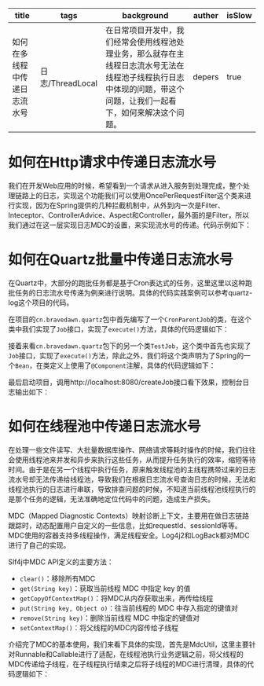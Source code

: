 | title                        | tags             | background                                                   | auther | isSlow |
| ---------------------------- | ---------------- | ------------------------------------------------------------ | ------ | ------ |
| 如何在多线程中传递日志流水号 | 日志/ThreadLocal | 在日常项目开发中，我们经常会使用线程池处理业务，那么就存在主线程日志流水号无法在线程池子线程执行日志中体现的问题，带这个问题，让我们一起看下，如何来解决这个问题。 | depers | true   |

# 如何在Http请求中传递日志流水号

我们在开发Web应用的时候，希望看到一个请求从进入服务到处理完成，整个处理链路上的日志，实现这个功能我们可以使用OncePerRequestFilter这个类来进行实现，因为在Spring提供的几种拦截机制中，从外到内一次是Filter、Inteceptor、ControllerAdvice、Aspect和Controller，最外面的是Filter，所以我们通过在这一层实现日志MDC的设置，来实现流水号的传递。代码示例如下：

# 如何在Quartz批量中传递日志流水号

在Quartz中，大部分的跑批任务都是基于Cron表达式的任务，这里这里以这种跑批任务的日志流水号传递为例来进行说明。具体的代码实践案例可以参考quartz-log这个项目的代码。

在项目的`cn.bravedawn.quartz`包中首先编写了一个`CronParentJob`的类，在这个类中我们实现了`Job`接口，实现了`execute()`方法，具体的代码逻辑如下：

接着来看`cn.bravedawn.quartz`包下的另一个类`TestJob`，这个类中首先也实现了`Job`接口，实现了`execute()`方法，除此之外，我们将这个类声明为了Spring的一个`Bean`，在类定义上使用了`@Component`注解，具体的代码逻辑如下：

最后启动项目，调用http://localhost:8080/createJob接口看下效果，控制台日志输出如下：

# 如何在线程池中传递日志流水号

在处理一些文件读写、大批量数据库操作、网络请求等耗时操作的时候，我们往往会使用线程池来并发和异步来执行这些任务，从而提升任务执行的效率，缩短等待时间。由于是在另一个线程中执行任务，原来触发线程池的主线程携带过来的日志流水号却无法传递给线程池，导致我们在根据日志流水号查询日志的时候，无法和线程池执行的日志进行串联，导致排查问题的时候，不知道当前线程池线程执行的是那个任务的逻辑，无法准确地定位代码中的问题，造成生产损失。

MDC（Mapped Diagnostic Contexts）映射诊断上下文，主要用在做日志链路跟踪时，动态配置用户自定义的一些信息，比如requestId、sessionId等等。MDC使用的容器支持多线程操作，满足线程安全。Log4j2和LogBack都对MDC进行了自己的实现。

Slf4j中MDC API定义的主要方法：

- `clear()`：移除所有MDC
- `get(String key)`：获取当前线程 MDC 中指定 key 的值
- `getCopyOfContextMap()`：将MDC从内存获取出来，再传给线程
- `put(String key, Object o)`：往当前线程的 MDC 中存入指定的键值对
- `remove(String key)`：删除当前线程 MDC 中指定的键值对
- `setContextMap()`：将父线程的MDC内容传给子线程

介绍完了MDC的基本使用，我们来看下具体的实现，首先是MdcUtil，这里主要针对Runnable和Callable进行了适配，在线程池执行业务逻辑之前，将父线程的MDC传递给子线程，在子线程执行结束之后将子线程的MDC进行清理，具体的代码逻辑如下：